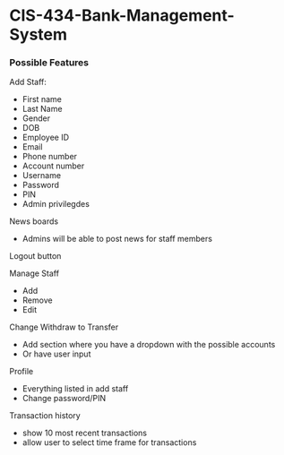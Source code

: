 # CIS-434-Bank-Management-System

### Possible Features
Add Staff:
- First name
- Last Name
- Gender
- DOB
- Employee ID
- Email
- Phone number
- Account number
- Username
- Password
- PIN
- Admin privilegdes

News boards
- Admins will be able to post news for staff members

Logout button

Manage Staff
- Add
- Remove
- Edit

Change Withdraw to Transfer
- Add section where you have a dropdown with the possible accounts
- Or have user input

Profile
- Everything listed in add staff
- Change password/PIN

Transaction history
- show 10 most recent transactions
- allow user to select time frame for transactions
